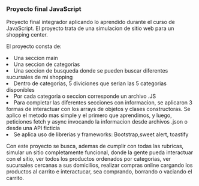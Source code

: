 <h3>Proyecto final JavaScript</h3>
<p>Proyecto final integrador aplicando lo aprendido durante el curso de JavaScript. El proyecto trata de una simulacion de sitio web para un shopping center.</p>
<p>El proyecto consta de:</p>
<li>Una seccion main</li>
<li>Una seccion de categorias</li>
<li>Una seccion de busqueda donde se pueden buscar diferentes sucursales de mi shopping</li>
<li>Dentro de categorias, 5 diviciones que serian las 5 categorias disponibles</li>
<li>Por cada categoria o seccion corresponde un archivo .JS</li>
<li>Para completar las diferentes secciones con informacion, se aplicaron 3 formas de interactuar con los arrays de objetos y clases constructoras. Se aplico el metodo mas simple y el primero que aprendimos, y luego, peticiones fetch y async invocando la informacion desde archivos .json o desde una API ficticia</li>
<li>Se aplica uso de librerias y frameworks: Bootstrap,sweet alert, toastify</li>

<p>Con este proyecto se busca, ademas de cumplir con todas las rubricas, simular un sitio completamente funcional, donde la gente pueda interactuar con el sitio, ver todos los productos ordenados por categorias, ver sucursales cercanas a sus domicilios, realizar compras online cargando los productos al carrito e interactucar, sea comprando, borrando o vaciando el carrito.</p>